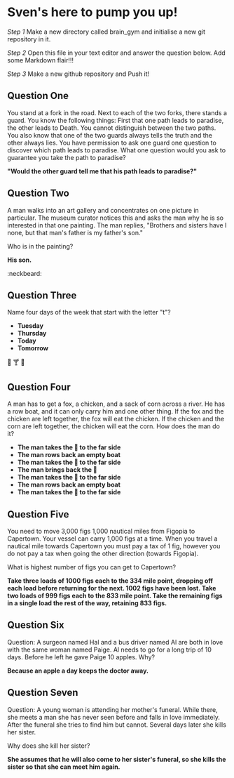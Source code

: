 # Sven's here to pump you up!

_Step 1_
Make a new directory called brain_gym and initialise a new git repository in it.

_Step 2_
Open this file in your text editor and answer the question below. Add some Markdown flair!!!

_Step 3_
Make a new github repository and Push it!

## Question One
You stand at a fork in the road. Next to each of the two forks, there stands a guard. You know the following things: First that one path leads to paradise, the other leads to Death. You cannot distinguish between the two paths. You also know that one of the two guards always tells the truth and the other always lies. You have permission to ask one guard one question to discover which path leads to paradise. What one question would you ask to guarantee you take the path to paradise?

**"Would the other guard tell me that his path leads to paradise?"**

## Question Two
A man walks into an art gallery and concentrates on one picture in particular. The museum curator notices this and asks the man why he is so interested in that one painting. The man replies, "Brothers and sisters have I none, but that man's father is my father's son."

Who is in the painting?

**His son.**

:neckbeard:

## Question Three
Name four days of the week that start with the letter "t"?

- **Tuesday**
- **Thursday**
- **Today**
- **Tomorrow**

:hamburger: :cocktail: :beer:

## Question Four
A man has to get a fox, a chicken, and a sack of corn across a river. He has a row boat, and it can only carry him and one other thing. If the fox and the chicken are left together, the fox will eat the chicken. If the chicken and the corn are left together, the chicken will eat the corn. How does the man do it?

- **The man takes the :chicken: to the far side**
- **The man rows back an empty boat**
- **The man takes the :wolf: to the far side**
- **The man brings back the :chicken:**
- **The man takes the :corn: to the far side**
- **The man rows back an empty boat**
- **The man takes the :chicken: to the far side**

## Question Five

You need to move 3,000 figs 1,000 nautical miles from Figopia to Capertown. Your vessel can carry 1,000 figs at a time. When you travel a nautical mile towards Capertown you must pay a tax of 1 fig, however you do not pay a tax when going the other direction (towards Figopia).

What is highest number of figs you can get to Capertown?

**Take three loads of 1000 figs each to the 334 mile point, dropping off each load before returning for the next. 1002 figs have been lost. Take two loads of 999 figs each to the 833 mile point. Take the remaining figs in a single load the rest of the way, retaining 833 figs.**

## Question Six

Question: A surgeon named Hal and a bus driver named Al are both in love with the same woman named Paige. Al needs to go for a long trip of 10 days. Before he left he gave Paige 10 apples. Why?

**Because an apple a day keeps the doctor away.**

## Question Seven

Question: A young woman is attending her mother's funeral. While there, she meets a man she has never seen before and falls in love immediately. After the funeral she tries to find him but cannot. Several days later she kills her sister.

Why does she kill her sister?

**She assumes that he will also come to her sister's funeral, so she kills the sister so that she can meet him again.**
